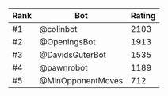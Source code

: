 Rank|Bot|Rating
---|---|---
#1|@colinbot|2103
#2|@OpeningsBot|1913
#3|@DavidsGuterBot|1535
#4|@pawnrobot|1189
#5|@MinOpponentMoves|712
